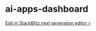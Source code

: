 # ai-apps-dashboard

[Edit in StackBlitz next generation editor ⚡️](https://stackblitz.com/~/github.com/bizrockman/ai-apps-dashboard)
